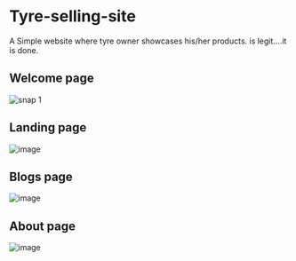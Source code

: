 # Tyre-selling-site
A Simple website where tyre owner showcases his/her products. is legit....it is done.
## Welcome page

![snap 1](https://github.com/watchout254/Tyre-selling-site/assets/88248852/55c69f91-42f8-446f-9e8b-87b6fc5aa2e4)

## Landing page

![image](https://github.com/watchout254/Tyre-selling-site/assets/88248852/6a52aba6-12c2-415f-933c-56898bd013a4)

## Blogs page

![image](https://github.com/watchout254/Tyre-selling-site/assets/88248852/0d020112-6330-463f-a5e3-1129e86d6507)

## About page

![image](https://github.com/watchout254/Tyre-selling-site/assets/88248852/b8d93639-367c-4e05-8cff-9f0b6e6359aa)
